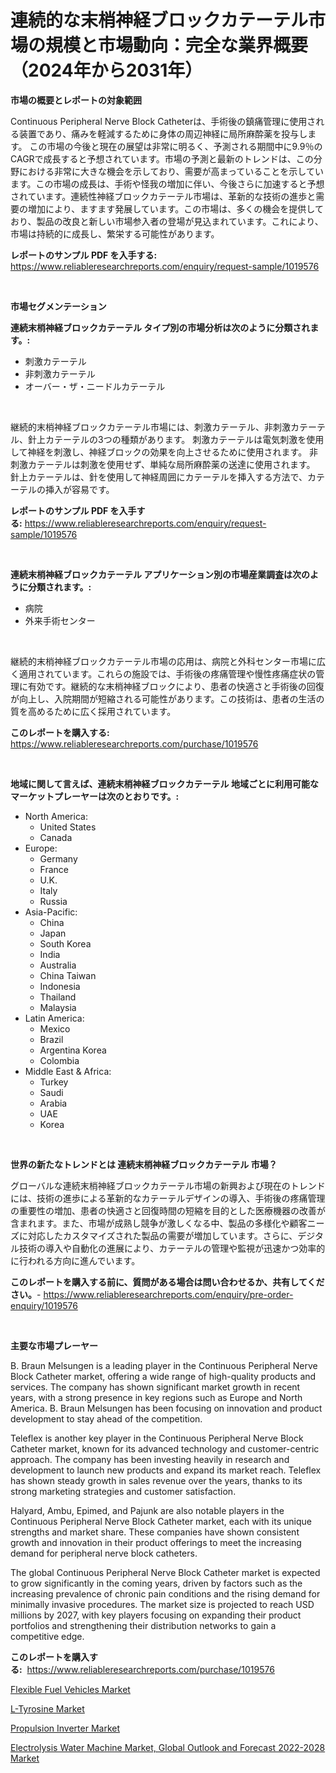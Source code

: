 <p><h1>連続的な末梢神経ブロックカテーテル市場の規模と市場動向：完全な業界概要（2024年から2031年）</h1></p><p><strong>市場の概要とレポートの対象範囲</strong></p>
<p><p>Continuous Peripheral Nerve Block Catheterは、手術後の鎮痛管理に使用される装置であり、痛みを軽減するために身体の周辺神経に局所麻酔薬を投与します。 この市場の今後と現在の展望は非常に明るく、予測される期間中に9.9％のCAGRで成長すると予想されています。市場の予測と最新のトレンドは、この分野における非常に大きな機会を示しており、需要が高まっていることを示しています。この市場の成長は、手術や怪我の増加に伴い、今後さらに加速すると予想されています。連続性神経ブロックカテーテル市場は、革新的な技術の進歩と需要の増加により、ますます発展しています。この市場は、多くの機会を提供しており、製品の改良と新しい市場参入者の登場が見込まれています。これにより、市場は持続的に成長し、繁栄する可能性があります。</p></p>
<p><strong>レポートのサンプル PDF を入手する:</strong> <a href="https://www.reliableresearchreports.com/enquiry/request-sample/1019576">https://www.reliableresearchreports.com/enquiry/request-sample/1019576</a></p>
<p>&nbsp;</p>
<p><strong>市場セグメンテーション</strong></p>
<p><strong>連続末梢神経ブロックカテーテル タイプ別の市場分析は次のように分類されます。:</strong></p>
<p><ul><li>刺激カテーテル</li><li>非刺激カテーテル</li><li>オーバー・ザ・ニードルカテーテル</li></ul></p>
<p>&nbsp;</p>
<p><p>継続的末梢神経ブロックカテーテル市場には、刺激カテーテル、非刺激カテーテル、針上カテーテルの3つの種類があります。 刺激カテーテルは電気刺激を使用して神経を刺激し、神経ブロックの効果を向上させるために使用されます。 非刺激カテーテルは刺激を使用せず、単純な局所麻酔薬の送達に使用されます。 針上カテーテルは、針を使用して神経周囲にカテーテルを挿入する方法で、カテーテルの挿入が容易です。</p></p>
<p><strong>レポートのサンプル PDF を入手する:</strong>&nbsp;<a href="https://www.reliableresearchreports.com/enquiry/request-sample/1019576">https://www.reliableresearchreports.com/enquiry/request-sample/1019576</a></p>
<p>&nbsp;</p>
<p><strong> 連続末梢神経ブロックカテーテル アプリケーション別の市場産業調査は次のように分類されます。:</strong></p>
<p><ul><li>病院</li><li>外来手術センター</li></ul></p>
<p>&nbsp;</p>
<p><p>継続的末梢神経ブロックカテーテル市場の応用は、病院と外科センター市場に広く適用されています。これらの施設では、手術後の疼痛管理や慢性疼痛症状の管理に有効です。継続的な末梢神経ブロックにより、患者の快適さと手術後の回復が向上し、入院期間が短縮される可能性があります。この技術は、患者の生活の質を高めるために広く採用されています。</p></p>
<p><strong>このレポートを購入する:</strong>&nbsp; <a href="https://www.reliableresearchreports.com/purchase/1019576">https://www.reliableresearchreports.com/purchase/1019576</a></p>
<p>&nbsp;</p>
<p><strong>地域に関して言えば、連続末梢神経ブロックカテーテル 地域ごとに利用可能なマーケットプレーヤーは次のとおりです。:</strong></p>
<p><ul>
    <li>
        North America:
        <ul>
            <li>United States</li>
            <li>Canada</li>
        </ul>
    </li>
    <li>
        Europe:
        <ul>
            <li>Germany</li>
            <li>France</li>
            <li>U.K.</li>
            <li>Italy</li>
            <li>Russia</li>
        </ul>
    </li>
    <li>
        Asia-Pacific:
        <ul>
            <li>China</li>
            <li>Japan</li>
            <li>South Korea</li>
            <li>India</li>
            <li>Australia</li>
            <li>China Taiwan</li>
            <li>Indonesia</li>
            <li>Thailand</li>
            <li>Malaysia</li>
        </ul>
    </li>
    <li>
        Latin America:
        <ul>
            <li>Mexico</li>
            <li>Brazil</li>
            <li>Argentina Korea</li>
            <li>Colombia</li>
        </ul>
    </li>
    <li>
        Middle East & Africa:
        <ul>
            <li>Turkey</li>
            <li>Saudi</li>
            <li>Arabia</li>
            <li>UAE</li>
            <li>Korea</li>
        </ul>
    </li>
    </ul></p>
<p>&nbsp;</p>
<p><strong>世界の新たなトレンドとは 連続末梢神経ブロックカテーテル 市場？</strong></p>
<p><p>グローバルな連続末梢神経ブロックカテーテル市場の新興および現在のトレンドには、技術の進歩による革新的なカテーテルデザインの導入、手術後の疼痛管理の重要性の増加、患者の快適さと回復時間の短縮を目的とした医療機器の改善が含まれます。また、市場が成熟し競争が激しくなる中、製品の多様化や顧客ニーズに対応したカスタマイズされた製品の需要が増加しています。さらに、デジタル技術の導入や自動化の進展により、カテーテルの管理や監視が迅速かつ効率的に行われる方向に進んでいます。</p></p>
<p><strong>このレポートを購入する前に、質問がある場合は問い合わせるか、共有してください。</strong>- <a href="https://www.reliableresearchreports.com/enquiry/pre-order-enquiry/1019576">https://www.reliableresearchreports.com/enquiry/pre-order-enquiry/1019576</a></p>
<p>&nbsp;</p>
<p><strong>主要な市場プレーヤー</strong></p>
<p><p>B. Braun Melsungen is a leading player in the Continuous Peripheral Nerve Block Catheter market, offering a wide range of high-quality products and services. The company has shown significant market growth in recent years, with a strong presence in key regions such as Europe and North America. B. Braun Melsungen has been focusing on innovation and product development to stay ahead of the competition.</p><p>Teleflex is another key player in the Continuous Peripheral Nerve Block Catheter market, known for its advanced technology and customer-centric approach. The company has been investing heavily in research and development to launch new products and expand its market reach. Teleflex has shown steady growth in sales revenue over the years, thanks to its strong marketing strategies and customer satisfaction.</p><p>Halyard, Ambu, Epimed, and Pajunk are also notable players in the Continuous Peripheral Nerve Block Catheter market, each with its unique strengths and market share. These companies have shown consistent growth and innovation in their product offerings to meet the increasing demand for peripheral nerve block catheters.</p><p>The global Continuous Peripheral Nerve Block Catheter market is expected to grow significantly in the coming years, driven by factors such as the increasing prevalence of chronic pain conditions and the rising demand for minimally invasive procedures. The market size is projected to reach USD millions by 2027, with key players focusing on expanding their product portfolios and strengthening their distribution networks to gain a competitive edge.</p></p>
<p><strong>このレポートを購入する:</strong>&nbsp;&nbsp;<a href="https://www.reliableresearchreports.com/purchase/1019576">https://www.reliableresearchreports.com/purchase/1019576</a></p>
<p><p><a href="https://github.com/angelajermaine/Market-Research-Report-List-2/blob/main/flexible-fuel-vehicles-market.md">Flexible Fuel Vehicles Market</a></p><p><a href="https://skillful-vermicelli-b89.notion.site/L-Tyrosine-Market-Offers-Provide-Insightful-Data-for-the-Time-Period-from-2024-to-2031-and-also-Prov-0a0198b2bd224db69eda657cdf2ae33c">L-Tyrosine Market</a></p><p><a href="https://github.com/beatblasta/Market-Research-Report-List-2/blob/main/propulsion-inverter-market.md">Propulsion Inverter Market</a></p><p><a href="https://view.publitas.com/reportprime-1/electrolysis-water-machine-market-global-outlook-and-forecast-2022-2028-market-insights-market-players-and-forecast-till-2030/">Electrolysis Water Machine Market, Global Outlook and Forecast 2022-2028 Market</a></p></p>